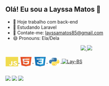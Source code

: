 ## Olá! Eu sou a Layssa Matos 👋

- 🔭 Hoje trabalho com back-end
- 🌱 Estudando Laravel
- 💬 Contate-me: layssamatos85@gmail.com
- 😄 Pronouns: Ela/Dela

<div align="center">
  <a href="https://github.com/LayssaMatos29">
  <img height="180em" src="https://github-readme-stats.vercel.app/api?username=LayssaMatos29&show_icons=true&theme=dark&include_all_commits=true&count_private=true"/>
  <img height="180em" src="https://github-readme-stats.vercel.app/api/top-langs/?username=LayssaMatos29&layout=compact&langs_count=7&theme=dark"/>
</div>

<div style="display: inline_block"><br>
  <img align="center" alt="Lay-Js" height="30" width="40" src="https://raw.githubusercontent.com/devicons/devicon/master/icons/javascript/javascript-plain.svg">
  <img align="center" alt="Lay-HTML" height="30" width="40" src="https://raw.githubusercontent.com/devicons/devicon/master/icons/html5/html5-original.svg">
  <img align="center" alt="Lay-CSS" height="30" width="40" src="https://raw.githubusercontent.com/devicons/devicon/master/icons/css3/css3-original.svg">
  <img align="center" alt="Lay-Python" height="30" width="40" src="https://raw.githubusercontent.com/devicons/devicon/master/icons/python/python-original.svg">
  <img align="center" alt="Lay-BS" height="30" width="90" src="https://img.shields.io/badge/Bootstrap-563D7C?style=for-the-badge&logo=bootstrap&logoColor=white">
</div>

##

<div> 
 <a href="https://discord.gg/wagxzStdcR" target="_blank"><img src="https://img.shields.io/badge/Discord-7289DA?style=for-the-badge&logo=discord&logoColor=white" target="_blank"></a> 
  <a href = "mailto:layssamatos85@gmail.com"><img src="https://img.shields.io/badge/-Gmail-%23333?style=for-the-badge&logo=gmail&logoColor=white" target="_blank"></a>
  <a href="www.linkedin.com/in/layssa-matos" target="_blank"><img src="https://img.shields.io/badge/-LinkedIn-%230077B5?style=for-the-badge&logo=linkedin&logoColor=white" target="_blank"></a> 
 
 
 
</div>
